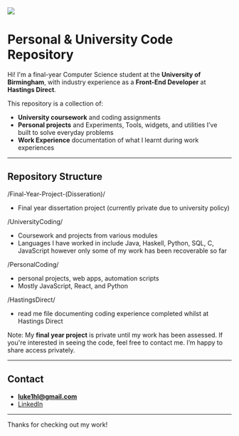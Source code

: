 <img src="https://readme-typing-svg.demolab.com?font=Orbitron&size=40&duration=2000&pause=2000&color=34D058&center=true&vCenter=true&width=1000&height=100&lines=Hi,+I'm+Luke+Horner-Long;Final+Year+CS+Student;Welcome+To+My+Repo" />

# Personal & University Code Repository

Hi! I'm a final-year Computer Science student at the **University of Birmingham**, with industry experience as a **Front-End Developer** at **Hastings Direct**.

This repository is a collection of:
- **University coursework** and coding assignments
- **Personal projects** and Experiments, Tools, widgets, and utilities I’ve built to solve everyday problems
- **Work Experience** documentation of what I learnt during work experiences

---

## Repository Structure
/Final-Year-Project-(Disseration)/
- Final year dissertation project (currently private due to university policy)

/UniversityCoding/
- Coursework and projects from various modules
- Languages I have worked in include Java, Haskell, Python, SQL, C, JavaScript however only some of my work has been recoverable so far

/PersonalCoding/
- personal projects, web apps, automation scripts
- Mostly JavaScript, React, and Python

/HastingsDirect/
- read me file documenting coding experience completed whilst at Hastings Direct

 Note: My **final year project** is private until my work has been assessed. If you're interested in seeing the code, feel free to contact me. I’m happy to share access privately.

---

## Contact

- **luke1hl@gmail.com**
- [LinkedIn](https://www.linkedin.com/in/lukehornerlong/)

---

Thanks for checking out my work!
